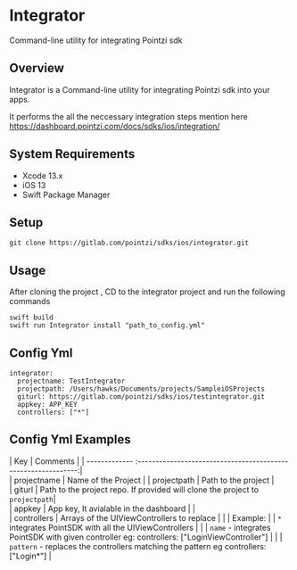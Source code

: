 # Integrator

Command-line utility for integrating Pointzi sdk

## Overview
Integrator is a Command-line utility for integrating Pointzi sdk into your apps. 

It performs the all the neccessary integration steps mention here https://dashboard.pointzi.com/docs/sdks/ios/integration/ 

## System Requirements
* Xcode 13.x
* iOS 13
* Swift Package Manager

## Setup

```
git clone https://gitlab.com/pointzi/sdks/ios/integrator.git

```

## Usage
After cloning the project , CD to the integrator project and run the following commands
```
swift build
swift run Integrator install "path_to_config.yml"

```

## Config Yml
```
integrator:
  projectname: TestIntegrator
  projectpath: /Users/hawks/Documents/projects/SampleiOSProjects
  giturl: https://gitlab.com/pointzi/sdks/ios/testintegrator.git
  appkey: APP_KEY
  controllers: ["*"]
```
## Config Yml Examples

|    Key        |             Comments                                         | 
| ------------- :-------------------------------------------------------------:|                                              
| projectname   | Name of the Project                                          | 
| projectpath   | Path to the project                                          |                       
| giturl        | Path to the project repo. If provided will clone the project to `projectpath`|            
| appkey        | App key, It avialable in the dashboard   |                                         |       
| controllers   | Arrays of the UIViewControllers to replace   |
|               | Example:
|               |   `*` integrates PointSDK with all the UIViewControllers   |
|               |   `name` - integrates PointSDK with given controller eg: controllers: ["LoginViewController"]   | 
|               |   `pattern` - replaces the controllers matching the pattern eg controllers: ["Login*"]    |
                
                               
                  
               

                                                                                 
